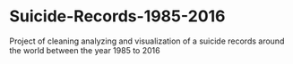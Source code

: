 # Suicide-Records-1985-2016
Project of cleaning analyzing and visualization of a suicide records around the world between the year 1985 to 2016
